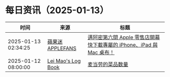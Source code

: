 ﻿# 每日资讯（2025-01-13）

|时间|来源|标题|
|---|---|---|
|2025-01-13 02:34:25|[蘋果迷 APPLEFANS](https://applefans.today/feed/)|[邁阿密第六間 Apple 零售店開幕 快下載專屬的 iPhone、iPad 與 Mac 桌布！](https://applefans.today/2025-01-13-apple-miami-worldcenter/)|
|2025-01-12 08:00:00|[Lei Mao's Log Book](https://leimao.github.io/atom.xml)|[麦当劳的菜品数量](https://leimao.github.io/essay/%E9%BA%A6%E5%BD%93%E5%8A%B3%E7%9A%84%E8%8F%9C%E5%93%81%E6%95%B0%E9%87%8F/)|
